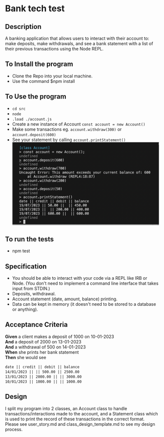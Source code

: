 # Bank tech test

## Description
A banking application that allows users to interact with their account to: make deposits, make withdrawals, and see a bank statement with a list of their previous transactions using the Node REPL.

## To Install the program
- Clone the Repo into your local machine.
- Use the command $npm install

## To Use the program
- `cd src`
- `node`
- `.load ./account.js`
- Create a new instance of Account `const account = new Account()`
- Make some transactions eg. `account.withdraw(300)` or `account.deposit(600)`
- See your statement by calling `account.printStatement()`
![](./bank-tech-usage.png)


## To run the tests
- npm test 

## Specification
* You should be able to interact with your code via a REPL like IRB or Node.  (You don't need to implement a command line interface that takes input from STDIN.)
* Deposits, withdrawal.
* Account statement (date, amount, balance) printing.
* Data can be kept in memory (it doesn't need to be stored to a database or anything).

## Acceptance Criteria
**Given** a client makes a deposit of 1000 on 10-01-2023  
**And** a deposit of 2000 on 13-01-2023  
**And** a withdrawal of 500 on 14-01-2023  
**When** she prints her bank statement  
**Then** she would see

```
date || credit || debit || balance
14/01/2023 || || 500.00 || 2500.00
13/01/2023 || 2000.00 || || 3000.00
10/01/2023 || 1000.00 || || 1000.00
```

## Design
I split my program into 2 classes, an Account class to handle transactions/interactions made to the account, and a Statement class which is used to print the record of these transactions in the correct format. Please see user_story.md and class_design_template.md to see my design process.


